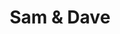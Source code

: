 ---
title: "Sam & Dave"
summary: "US soul vocal duo that consisted of and . Formed in 1961 in Miami, Florida, they only enjoyed minor success until the duo was coupled with the songwriting team of and in 1965. The best known hits from this period are probably \"Hold On, I'm Coming\" and \"Soul Man\" . Sam & Dave were renowned for their exciting stage performance. In the late 1970's and would be very much inspired by that stage performance when they did their act. Sam & Dave disbanded in 1971, but reunited shortly several times during the 1970's and 1980's. They were inducted into the Rock & Roll Hall of Fame in 1992."
slug: "sam-dave"
image: "sam-dave.jpg"
apple_music_artist_url: "https://music.apple.com/gb/artist/sam-dave/721242"
wikipedia_url: "none"
---